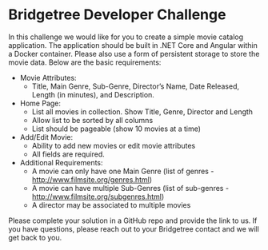# Bridgetree Developer Challenge
In this challenge we would like for you to create a simple movie catalog application. The application should be built in .NET Core and Angular within a Docker container. Please also use a form of persistent storage to store the movie data. Below are the basic requirements:

* Movie Attributes: 
  * Title, Main Genre, Sub-Genre, Director’s Name, Date Released, Length (in minutes), and Description.
* Home Page: 
  *	List all movies in collection. Show Title, Genre, Director and Length
  *	Allow list to be sorted by all columns
  *	List should be pageable (show 10 movies at a time)
* Add/Edit Movie:
  *	Ability to add new movies or edit movie attributes
  *	All fields are required. 
* Additional Requirements:
  *	A movie can only have one Main Genre (list of genres - http://www.filmsite.org/genres.html)
  *	A movie can have multiple Sub-Genres (list of sub-genres - http://www.filmsite.org/subgenres.html)
  *	A director may be associated to multiple movies

Please complete your solution in a GitHub repo and provide the link to us. If you have questions, please reach out to your Bridgetree contact and we will get back to you.
